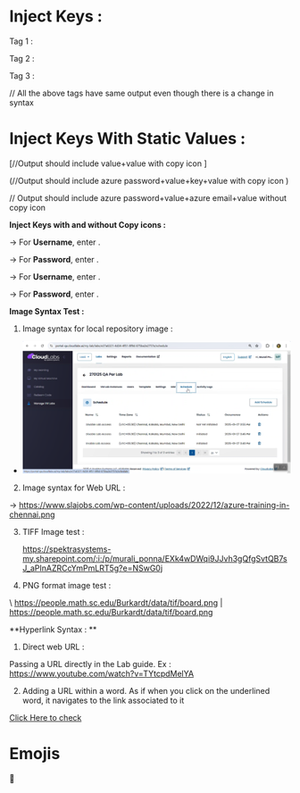 # Inject Keys : 

Tag 1 : <inject key="AzureAdUserEmail">

Tag 2 : <inject key="AzureAdUserEmail" />

Tag 3 : <inject key="AzureAdUserEmail"></inject>

// All the above tags have same output even though there is a change in syntax 

# Inject Keys With Static Values :

<inject key="testKey2" value="StaticValue2" key="testkay1"  value="StaticValue1" />   [//Output should include value+value with copy icon ]

<inject key="AzureAdUserPassword" value="StaticValue3" key="testkay2"  value="StaticValue2" />   (//Output should include azure password+value+key+value with copy icon )

<inject key="AzureAdUserPassword" value="StaticValue2" key="AzureAdUserEmail" value="StaticValue1" enableCopy="false" /> // Output should include azure password+value+azure email+value without copy icon 

**Inject Keys with and without Copy icons :**

   -> For **Username**, enter <inject key="AzureAdUserEmail" enableCopy="true" />.

   -> For **Password**, enter <inject key="AzureAdUserPassword" enableCopy="true" />.

   -> For **Username**, enter <inject key="AzureAdUserEmail" enableCopy="false" />.

   -> For **Password**, enter <inject key="AzureAdUserPassword" enableCopy="false" />.


**Image Syntax Test :**

1. Image syntax for local repository image : 

  - ![Local Image](Images/image%20(88).png)

2. Image syntax for Web URL : 
         
  -> https://www.slajobs.com/wp-content/uploads/2022/12/azure-training-in-chennai.png

3. TIFF Image test : 

    https://spektrasystems-my.sharepoint.com/:i:/p/murali_ponna/EXk4wDWqi9JJvh3gQfgSvtQB7sJ_aPInAZRCcYmPmLRT5g?e=NSwG0j

4. PNG format image test :

  \ https://people.math.sc.edu/Burkardt/data/tif/board.png
  | https://people.math.sc.edu/Burkardt/data/tif/board.png

**Hyperlink Syntax : **

1. Direct web URL :

Passing a URL directly in the Lab guide. Ex : https://www.youtube.com/watch?v=TYtcpdMelYA 

2. Adding a URL within a word. As if when you click on the underlined word, it navigates to the link associated to it

[Click Here to check](https://www.notion.so/wizio/f9e7ee31bac441368956856e5a2d0221?v=c19b50b29381493ebda0e48051552337)      

# Emojis 
🙏


